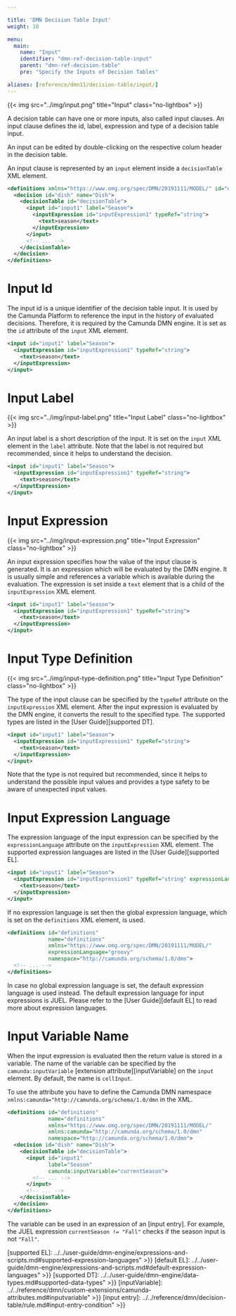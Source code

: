 ```yaml
---

title: 'DMN Decision Table Input'
weight: 10

menu:
  main:
    name: "Input"
    identifier: "dmn-ref-decision-table-input"
    parent: "dmn-ref-decision-table"
    pre: "Specify the Inputs of Decision Tables"

aliases: [reference/dmn11/decision-table/input/]
---
```


{{< img src="../img/input.png" title="Input" class="no-lightbox" >}}

A decision table can have one or more inputs, also called input clauses. An
input clause defines the id, label, expression and type of a decision table
input.

An input can be edited by double-clicking on the
respective colum header in the decision table.

An input clause is represented by an `input` element inside a `decisionTable`
XML element.

```xml
<definitions xmlns="https://www.omg.org/spec/DMN/20191111/MODEL/" id="definitions" name="definitions" namespace="http://camunda.org/schema/1.0/dmn">
  <decision id="dish" name="Dish">
    <decisionTable id="decisionTable">
      <input id="input1" label="Season">
        <inputExpression id="inputExpression1" typeRef="string">
          <text>season</text>
        </inputExpression>
      </input>
      <!-- ... -->
    </decisionTable>
  </decision>
</definitions>
```

# Input Id

The input id is a unique identifier of the decision table input. It is used by
the Camunda Platform to reference the input in the history of evaluated
decisions. Therefore, it is required by the Camunda DMN engine. It is set as
the `id` attribute of the `input` XML element.

```xml
<input id="input1" label="Season">
  <inputExpression id="inputExpression1" typeRef="string">
    <text>season</text>
  </inputExpression>
</input>
```

# Input Label

{{< img src="../img/input-label.png" title="Input Label" class="no-lightbox" >}}

An input label is a short description of the input. It is set on the `input`
XML element in the `label` attribute. Note that the label is not required but
recommended, since it helps to understand the decision.

```xml
<input id="input1" label="Season">
  <inputExpression id="inputExpression1" typeRef="string">
    <text>season</text>
  </inputExpression>
</input>
```

# Input Expression

{{< img src="../img/input-expression.png" title="Input Expression" class="no-lightbox" >}}

An input expression specifies how the value of the input clause is generated.
It is an expression which will be evaluated by the DMN engine. It is usually
simple and references a variable which is available during the evaluation. The
expression is set inside a `text` element that is a child of the
`inputExpression` XML element.

```xml
<input id="input1" label="Season">
  <inputExpression id="inputExpression1" typeRef="string">
    <text>season</text>
  </inputExpression>
</input>
```

# Input Type Definition

{{< img src="../img/input-type-definition.png" title="Input Type Definition" class="no-lightbox" >}}

The type of the input clause can be specified by the `typeRef` attribute on the
`inputExpression` XML element. After the input expression is evaluated by the
DMN engine, it converts the result to the specified type. The supported types
are listed in the [User Guide][supported DT].

```xml
<input id="input1" label="Season">
  <inputExpression id="inputExpression1" typeRef="string">
    <text>season</text>
  </inputExpression>
</input>
```

Note that the type is not required but recommended, since it helps to understand
the possible input values and provides a type safety to be aware of unexpected
input values.

# Input Expression Language

The expression language of the input expression can be specified by the
`expressionLanguage` attribute on the `inputExpression` XML element. The
supported expression languages are listed in the [User Guide][supported EL].

```xml
<input id="input1" label="Season">
  <inputExpression id="inputExpression1" typeRef="string" expressionLanguage="groovy">
    <text>season</text>
  </inputExpression>
</input>
```

If no expression language is set then the global expression 
language, which is set on the `definitions` XML element, is used.

```xml
<definitions id="definitions"
             name="definitions"
             xmlns="https://www.omg.org/spec/DMN/20191111/MODEL/"
             expressionLanguage="groovy"
             namespace="http://camunda.org/schema/1.0/dmn">
  <!-- ... -->
</definitions>
```

In case no global expression language is set, the default expression language
is used instead. The default expression language for input expressions is JUEL.
Please refer to the [User Guide][default EL] to read more about expression
languages.

# Input Variable Name

When the input expression is evaluated then the return value is stored in a variable.
The name of the variable can be specified by the `camunda:inputVariable`
[extension attribute][inputVariable] on the `input` element. By default, the
name is `cellInput`.

To use the attribute you have to define the Camunda DMN namespace
`xmlns:camunda="http://camunda.org/schema/1.0/dmn` in the XML.

```xml
<definitions id="definitions"
             name="definitions"
             xmlns="https://www.omg.org/spec/DMN/20191111/MODEL/"
             xmlns:camunda="http://camunda.org/schema/1.0/dmn"
             namespace="http://camunda.org/schema/1.0/dmn">
  <decision id="dish" name="Dish">
    <decisionTable id="decisionTable">
      <input id="input1"
             label="Season"
             camunda:inputVariable="currentSeason">
        <!-- ... -->
      </input>
      <!-- ... -->
    </decisionTable>
  </decision>
</definitions>
```

The variable can be used in an expression of an [input entry]. For example, the
JUEL expression `currentSeason != "Fall"` checks if the season input is not
`"Fall"`.

[supported EL]: ../../user-guide/dmn-engine/expressions-and-scripts.md#supported-expression-languages" >}}
[default EL]: ../../user-guide/dmn-engine/expressions-and-scripts.md#default-expression-languages" >}}
[supported DT]: ../../user-guide/dmn-engine/data-types.md#supported-data-types" >}}
[inputVariable]: ../../reference/dmn/custom-extensions/camunda-attributes.md#inputvariable" >}}
[input entry]: ../../reference/dmn/decision-table/rule.md#input-entry-condition" >}}
